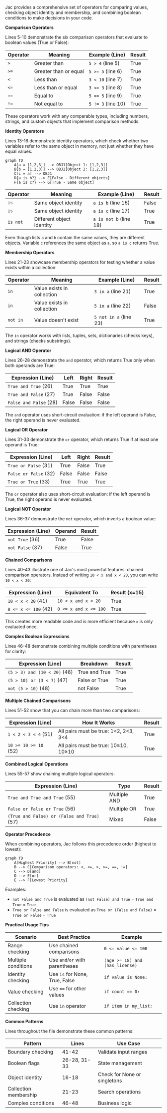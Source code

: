 Jac provides a comprehensive set of operators for comparing values, checking object identity and membership, and combining boolean conditions to make decisions in your code.

**Comparison Operators**

Lines 5-10 demonstrate the six comparison operators that evaluate to boolean values (True or False):

| Operator | Meaning | Example (Line) | Result |
|----------|---------|----------------|--------|
| `>` | Greater than | `5 > 4` (line 5) | True |
| `>=` | Greater than or equal | `5 >= 5` (line 6) | True |
| `<` | Less than | `3 < 10` (line 7) | True |
| `<=` | Less than or equal | `3 <= 3` (line 8) | True |
| `==` | Equal to | `5 == 5` (line 9) | True |
| `!=` | Not equal to | `5 != 3` (line 10) | True |

These operators work with any comparable types, including numbers, strings, and custom objects that implement comparison methods.

**Identity Operators**

Lines 13-18 demonstrate identity operators, which check whether two variables refer to the same object in memory, not just whether they have equal values.

```mermaid
graph TD
    A[a = [1,2,3]] --> OBJ1[Object 1: [1,2,3]]
    B[b = [1,2,3]] --> OBJ2[Object 2: [1,2,3]]
    C[c = a] --> OBJ1
    D{a is b?} --> E[False - Different objects]
    F{a is c?} --> G[True - Same object]
```

| Operator | Meaning | Example (Line) | Result |
|----------|---------|----------------|--------|
| `is` | Same object identity | `a is b` (line 16) | False |
| `is` | Same object identity | `a is c` (line 17) | True |
| `is not` | Different object identity | `a is not b` (line 18) | True |

Even though lists `a` and `b` contain the same values, they are different objects. Variable `c` references the same object as `a`, so `a is c` returns True.

**Membership Operators**

Lines 21-23 showcase membership operators for testing whether a value exists within a collection:

| Operator | Meaning | Example (Line) | Result |
|----------|---------|----------------|--------|
| `in` | Value exists in collection | `3 in a` (line 21) | True |
| `in` | Value exists in collection | `5 in a` (line 22) | False |
| `not in` | Value doesn't exist | `5 not in a` (line 23) | True |

The `in` operator works with lists, tuples, sets, dictionaries (checks keys), and strings (checks substrings).

**Logical AND Operator**

Lines 26-28 demonstrate the `and` operator, which returns True only when both operands are True:

| Expression (Line) | Left | Right | Result |
|-------------------|------|-------|--------|
| `True and True` (26) | True | True | True |
| `True and False` (27) | True | False | False |
| `False and False` (28) | False | False | False |

The `and` operator uses short-circuit evaluation: if the left operand is False, the right operand is never evaluated.

**Logical OR Operator**

Lines 31-33 demonstrate the `or` operator, which returns True if at least one operand is True:

| Expression (Line) | Left | Right | Result |
|-------------------|------|-------|--------|
| `True or False` (31) | True | False | True |
| `False or False` (32) | False | False | False |
| `True or True` (33) | True | True | True |

The `or` operator also uses short-circuit evaluation: if the left operand is True, the right operand is never evaluated.

**Logical NOT Operator**

Lines 36-37 demonstrate the `not` operator, which inverts a boolean value:

| Expression (Line) | Operand | Result |
|-------------------|---------|--------|
| `not True` (36) | True | False |
| `not False` (37) | False | True |

**Chained Comparisons**

Lines 40-43 illustrate one of Jac's most powerful features: chained comparison operators. Instead of writing `10 < x and x < 20`, you can write `10 < x < 20`:

| Expression (Line) | Equivalent To | Result (x=15) |
|-------------------|---------------|---------------|
| `10 < x < 20` (41) | `10 < x and x < 20` | True |
| `0 <= x <= 100` (42) | `0 <= x and x <= 100` | True |

This creates more readable code and is more efficient because `x` is only evaluated once.

**Complex Boolean Expressions**

Lines 46-48 demonstrate combining multiple conditions with parentheses for clarity:

| Expression (Line) | Breakdown | Result |
|-------------------|-----------|--------|
| `(5 > 3) and (10 < 20)` (46) | True and True | True |
| `(5 > 10) or (3 < 7)` (47) | False or True | True |
| `not (5 > 10)` (48) | not False | True |

**Multiple Chained Comparisons**

Lines 51-52 show that you can chain more than two comparisons:

| Expression (Line) | How It Works | Result |
|-------------------|--------------|--------|
| `1 < 2 < 3 < 4` (51) | All pairs must be true: 1<2, 2<3, 3<4 | True |
| `10 >= 10 >= 10` (52) | All pairs must be true: 10≥10, 10≥10 | True |

**Combined Logical Operations**

Lines 55-57 show chaining multiple logical operators:

| Expression (Line) | Type | Result |
|-------------------|------|--------|
| `True and True and True` (55) | Multiple AND | True |
| `False or False or True` (56) | Multiple OR | True |
| `(True and False) or (False and True)` (57) | Mixed | False |

**Operator Precedence**

When combining operators, Jac follows this precedence order (highest to lowest):

```mermaid
graph TD
    A[Highest Priority] --> B[not]
    B --> C[Comparison operators: <, <=, >, >=, ==, !=]
    C --> D[and]
    D --> E[or]
    E --> F[Lowest Priority]
```

Examples:
- `not False and True` is evaluated as `(not False) and True` = `True and True` = `True`
- `True or False and False` is evaluated as `True or (False and False)` = `True or False` = `True`

**Practical Usage Tips**

| Scenario | Best Practice | Example |
|----------|---------------|---------|
| Range checking | Use chained comparisons | `0 <= value <= 100` |
| Multiple conditions | Use `and`/`or` with parentheses | `(age >= 18) and (has_license)` |
| Identity checking | Use `is` for None, True, False | `if value is None:` |
| Value checking | Use `==` for other values | `if count == 0:` |
| Collection checking | Use `in` operator | `if item in my_list:` |

**Common Patterns**

Lines throughout the file demonstrate these common patterns:

| Pattern | Lines | Use Case |
|---------|-------|----------|
| Boundary checking | 41-42 | Validate input ranges |
| Boolean flags | 26-28, 31-33 | State management |
| Object identity | 16-18 | Check for None or singletons |
| Collection membership | 21-23 | Search operations |
| Complex conditions | 46-48 | Business logic |
